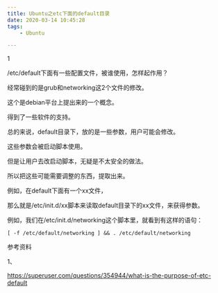 ```yaml
---
title: Ubuntu之etc下面的default目录
date: 2020-03-14 10:45:28
tags:
	- Ubuntu

---
```


1

/etc/default下面有一些配置文件，被谁使用，怎样起作用？

经常碰到的是grub和networking这2个文件的修改。

这个是debian平台上提出来的一个概念。

得到了一些软件的支持。

总的来说，default目录下，放的是一些参数，用户可能会修改。

这些参数会被启动脚本使用。

但是让用户去改启动脚本，无疑是不太安全的做法。

所以把这些可能需要调整的东西，提取出来。

例如，在default下面有一个xx文件，

那么就是/etc/init.d/xx脚本来读取default目录下的xx文件，来获得参数。

例如，我们在/etc/init.d/networking这个脚本里，就看到有这样的语句：

```
[ -f /etc/default/networking ] && . /etc/default/networking
```





参考资料

1、

https://superuser.com/questions/354944/what-is-the-purpose-of-etc-default